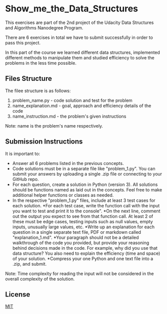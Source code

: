 # Show_me_the_Data_Structures

This exercises are part of the 2nd project of the Udacity Data Structures and Algorithms Nanodegree Program. 

There are 6 exercises in total we have to submit successfully in order to pass this project. 

In this part of the course we learned different data structures, implemented different methods to manipulate them and studied efficiency to 
solve the problems in the less time possible. 

## Files Structure 

The filee structure is as follows:

1. problem_name.py - code solution and test for the problem
2. name_explanation.md - goal, approach and efficiency details of the code  
3. name_instruction.md - the problem's given instructions

Note: name is the problem's name respectively.

 ## Submission Instructions
 
It is important to:

* Answer all 6 problems listed in the previous concepts.
* Code solutions must be in a separate file like "problem_1.py". You can submit your answers by uploading a single .zip file or connecting to your GitHub repo.
* For each question, create a solution in Python (version 3). All solutions should be functions named as laid out in the concepts. Feel free to make additional helper functions or classes as needed.
* In the respective "problem_1.py" files, include at least 3 test cases for each solution.
  *For each test case, write the function call with the input you want to test and print it to the console".
  *On the next line, comment out the output you expect to see from that function call. At least 2 of these must be edge cases,                testing inputs such as null values, empty inputs, unusually large values, etc.
*Write up an explanation for each question in a single separate text file, PDF or markdown called "explanation_1.md".
  *Your paragraph should not be a detailed walkthrough of the code you provided, but provide your reasoning behind decisions made in the code. For example, why did you use that data structure? You also need to explain the efficiency (time and space) of your    solution.
*Compress your one Python and one text file into a .zip, and submit.

Note: Time complexity for reading the input will not be considered in the overall complexity of the solution.


## License
[MIT](https://choosealicense.com/licenses/mit/)
